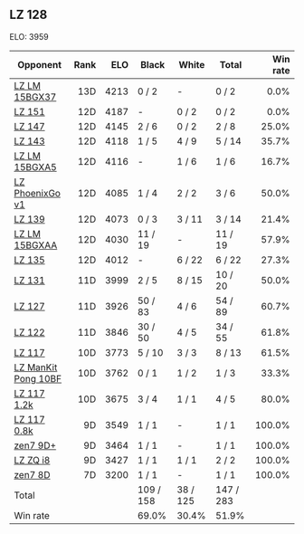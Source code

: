 ## LZ 128 ##

ELO: 3959

Opponent | Rank | ELO | Black | White | Total | Win rate
---------|-----:|----:|-------|-------|-------|-------:
[LZ LM 15BGX37](LZ%20LM%2015BGX37.md) | 13D | 4213 | 0 / 2 | - | 0 / 2 | 0.0%
[LZ 151](LZ%20151.md) | 12D | 4187 | - | 0 / 2 | 0 / 2 | 0.0%
[LZ 147](LZ%20147.md) | 12D | 4145 | 2 / 6 | 0 / 2 | 2 / 8 | 25.0%
[LZ 143](LZ%20143.md) | 12D | 4118 | 1 / 5 | 4 / 9 | 5 / 14 | 35.7%
[LZ LM 15BGXA5](LZ%20LM%2015BGXA5.md) | 12D | 4116 | - | 1 / 6 | 1 / 6 | 16.7%
[LZ PhoenixGo v1](LZ%20PhoenixGo%20v1.md) | 12D | 4085 | 1 / 4 | 2 / 2 | 3 / 6 | 50.0%
[LZ 139](LZ%20139.md) | 12D | 4073 | 0 / 3 | 3 / 11 | 3 / 14 | 21.4%
[LZ LM 15BGXAA](LZ%20LM%2015BGXAA.md) | 12D | 4030 | 11 / 19 | - | 11 / 19 | 57.9%
[LZ 135](LZ%20135.md) | 12D | 4012 | - | 6 / 22 | 6 / 22 | 27.3%
[LZ 131](LZ%20131.md) | 11D | 3999 | 2 / 5 | 8 / 15 | 10 / 20 | 50.0%
[LZ 127](LZ%20127.md) | 11D | 3926 | 50 / 83 | 4 / 6 | 54 / 89 | 60.7%
[LZ 122](LZ%20122.md) | 11D | 3846 | 30 / 50 | 4 / 5 | 34 / 55 | 61.8%
[LZ 117](LZ%20117.md) | 10D | 3773 | 5 / 10 | 3 / 3 | 8 / 13 | 61.5%
[LZ ManKit Pong 10BF](LZ%20ManKit%20Pong%2010BF.md) | 10D | 3762 | 0 / 1 | 1 / 2 | 1 / 3 | 33.3%
[LZ 117 1.2k](LZ%20117%201.2k.md) | 10D | 3675 | 3 / 4 | 1 / 1 | 4 / 5 | 80.0%
[LZ 117 0.8k](LZ%20117%200.8k.md) | 9D | 3549 | 1 / 1 | - | 1 / 1 | 100.0%
[zen7 9D+](zen7%209D+.md) | 9D | 3464 | 1 / 1 | - | 1 / 1 | 100.0%
[LZ ZQ i8](LZ%20ZQ%20i8.md) | 9D | 3427 | 1 / 1 | 1 / 1 | 2 / 2 | 100.0%
[zen7 8D](zen7%208D.md) | 7D | 3200 | 1 / 1 | - | 1 / 1 | 100.0%
Total | | | 109 / 158 | 38 / 125 | 147 / 283 | 
Win rate| | | 69.0% | 30.4% | 51.9% | 
